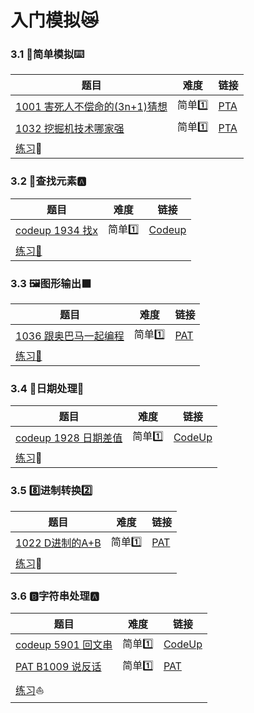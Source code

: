 # 入门模拟:crying_cat_face:



### 3.1 :bug:简单模拟:keyboard:

| 题目                                                         | 难度      | 链接                                                         |
| ------------------------------------------------------------ | --------- | ------------------------------------------------------------ |
| [1001 害死人不偿命的(3n+1)猜想](第三章/1001%20害死人不偿命的(3n+1)猜想.cpp) | 简单:one: | [PTA](https://pintia.cn/problem-sets/994805260223102976/problems/994805325918486528) |
| [1032 挖掘机技术哪家强](第三章/1032%20挖掘机技术哪家强.cpp)  | 简单:one: | [PTA](https://pintia.cn/problem-sets/994805260223102976/problems/994805289432236032) |
| [练习](http://codeup.cn/contest.php?cid=100000575):car:      |           |                                                              |



### 3.2 :elephant:查找元素:a:

| 题目                                                    | 难度      | 链接                                                 |
| ------------------------------------------------------- | --------- | ---------------------------------------------------- |
| [codeup 1934 找x](第三章/codeup%201934%20找x.cpp)       | 简单:one: | [Codeup](http://codeup.cn/contest.php?cid=100000576) |
| [练习:bus:](http://codeup.cn/contest.php?cid=100000576) |           |                                                      |



### 3.3 :framed_picture:图形输出:black_large_square:

| 题目                                                        | 难度      | 链接                                                         |
| ----------------------------------------------------------- | --------- | ------------------------------------------------------------ |
| [1036 跟奥巴马一起编程](第三章/1036%20跟奥巴马一起编程.cpp) | 简单:one: | [PAT](https://pintia.cn/problem-sets/994805260223102976/problems/994805285812551680) |
| [练习:bus:](http://codeup.cn/contest.php?cid=100000577)     |           |                                                              |



### 3.4 :date:日期处理:calendar:

| 题目                                                        | 难度      | 链接                                                       |
| ----------------------------------------------------------- | --------- | ---------------------------------------------------------- |
| [codeup 1928 日期差值](第三章/codeup%201928%20日期差值.cpp) | 简单:one: | [CodeUp](http://codeup.cn/problem.php?cid=100000578&pid=0) |
| [练习](http://codeup.cn/contest.php?cid=100000578):train:   |           |                                                            |



### 3.5 :eight:进制转换:two:

| 题目                                                     | 难度      | 链接                                                         |
| -------------------------------------------------------- | --------- | ------------------------------------------------------------ |
| [1022 D进制的A+B](第三章/1022%20D进制的A+B.cpp)          | 简单:one: | [PAT](https://pintia.cn/problem-sets/994805260223102976/problems/994805299301433344) |
| [练习](http://codeup.cn/contest.php?cid=100000579):ship: |           |                                                              |



### 3.6 :b:字符串处理:a:

| 题目                                                     | 难度      | 链接                                                         |
| -------------------------------------------------------- | --------- | ------------------------------------------------------------ |
| [codeup 5901 回文串](第三章/codeup%205901%20回文串.cpp)  | 简单:one: | [CodeUp](http://codeup.cn/problem.php?cid=100000580&pid=8)   |
| [PAT B1009 说反话](第三章/PAT-B1009-说反话.cpp)          | 简单:one: | [PAT](https://pintia.cn/problem-sets/994805260223102976/problems/994805314941992960) |
| [练习](http://codeup.cn/contest.php?cid=100000580):boat: |           |                                                              |

